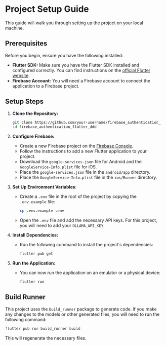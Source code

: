 # Project Setup Guide

This guide will walk you through setting up the project on your local machine.

## Prerequisites

Before you begin, ensure you have the following installed:

*   **Flutter SDK:** Make sure you have the Flutter SDK installed and configured correctly. You can find instructions on the [official Flutter website](https://flutter.dev/docs/get-started/install).
*   **Firebase Account:** You will need a Firebase account to connect the application to a Firebase project.

## Setup Steps

1.  **Clone the Repository:**

    ```bash
    git clone https://github.com/your-username/firebase_authentication_flutter_ddd.git
    cd firebase_authentication_flutter_ddd
    ```

2.  **Configure Firebase:**

    *   Create a new Firebase project on the [Firebase Console](https://console.firebase.google.com/).
    *   Follow the instructions to add a new Flutter application to your project.
    *   Download the `google-services.json` file for Android and the `GoogleService-Info.plist` file for iOS.
    *   Place the `google-services.json` file in the `android/app` directory.
    *   Place the `GoogleService-Info.plist` file in the `ios/Runner` directory.

3.  **Set Up Environment Variables:**

    *   Create a `.env` file in the root of the project by copying the `.env.example` file:

        ```bash
        cp .env.example .env
        ```

    *   Open the `.env` file and add the necessary API keys. For this project, you will need to add your `OLLAMA_API_KEY`.

4.  **Install Dependencies:**

    *   Run the following command to install the project's dependencies:

        ```bash
        flutter pub get
        ```

5.  **Run the Application:**

    *   You can now run the application on an emulator or a physical device:

        ```bash
        flutter run
        ```

## Build Runner

This project uses the `build_runner` package to generate code. If you make any changes to the models or other generated files, you will need to run the following command:

```bash
flutter pub run build_runner build
```

This will regenerate the necessary files.
